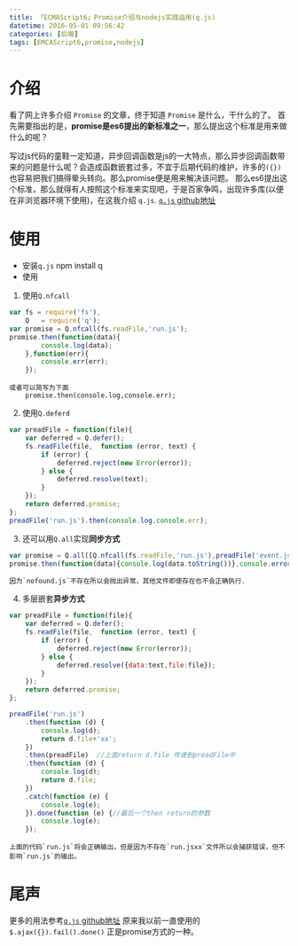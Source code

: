 ```yaml
---
title: 「ECMAScript6」Promise介绍与nodejs实践运用(q.js)
datetime: 2016-05-01 09:56:42
categories: [后端]
tags: [EMCAScript6,promise,nodejs]
---
```


# 介绍
看了网上许多介绍 `Promise` 的文章，终于知道 `Promise` 是什么，干什么的了。
首先需要指出的是，**promise是es6提出的新标准之一**，那么提出这个标准是用来做什么的呢？
<!--more-->
写过js代码的童鞋一定知道，异步回调函数是js的一大特点，那么异步回调函数带来的问题是什么呢？会造成函数嵌套过多，不宜于后期代码的维护，许多的`({})`也容易把我们搞得晕头转向。那么promise便是用来解决该问题。
那么es6提出这个标准，那么就得有人按照这个标准来实现吧，于是百家争鸣，出现许多库(以便在非浏览器环境下使用)，在这我介绍 `q.js`.
[`q.js` github地址](https://github.com/kriskowal/q)
# 使用
- 安装`q.js`
    npm install q
- 使用
1. 使用`Q.nfcall`
```javascript
var fs = require('fs'),
    Q   = require('q');
var promise = Q.nfcall(fs.readFile,'run.js');
promise.then(function(data){
        console.log(data);
    },function(err){
        console.err(err);
    });
```
	或者可以简写为下面
		promise.then(console.log,console.err);

2. 使用`Q.deferd`
```javascript
var preadFile = function(file){
    var deferred = Q.defer();
    fs.readFile(file,  function (error, text) {
        if (error) {
            deferred.reject(new Error(error));
        } else {
            deferred.resolve(text);
        }
    });
    return deferred.promise;
};
preadFile('run.js').then(console.log,console.err);
```

3. 还可以用`Q.all`实现**同步方式**
```javascript
var promise = Q.all([Q.nfcall(fs.readFile,'run.js'),preadFile('event.js'),preadFile('nofound.js')]);
promise.then(function(data){console.log(data.toString())},console.error);
```
	因为`nofound.js`不存在所以会抛出异常，其他文件即使存在也不会正确执行.

4. 多层嵌套**异步方式**
```javascript
var preadFile = function(file){
    var deferred = Q.defer();
    fs.readFile(file,  function (error, text) {
        if (error) {
            deferred.reject(new Error(error));
        } else {
            deferred.resolve({data:text,file:file});
        }
    });
    return deferred.promise;
};

preadFile('run.js')
    .then(function (d) {
        console.log(d);
        return d.file+'xx';
    })
    .then(preadFile)  //上面return d.file 传递到preadFile中
    .then(function (d) {
        console.log(d);
        return d.file;
    })
    .catch(function (e) {
        console.log(e);
    }).done(function (e) {//最后一个then return的参数
        console.log(e);
    });
```
	上面的代码`run.js`将会正确输出，但是因为不存在`run.jsxx`文件所以会捕获错误，但不影响`run.js`的输出。

# 尾声
更多的用法参考[`q.js` github地址](https://github.com/kriskowal/q)
原来我以前一直使用的 `$.ajax({}).fail().done()` 正是promise方式的一种。